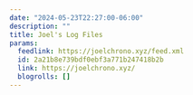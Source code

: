 ```yaml
---
date: "2024-05-23T22:27:00-06:00"
description: ""
title: Joel's Log Files
params:
  feedlink: https://joelchrono.xyz/feed.xml
  id: 2a21b8e739bdf0ebf3a771b247418b2b
  link: https://joelchrono.xyz/
  blogrolls: []
---
```

